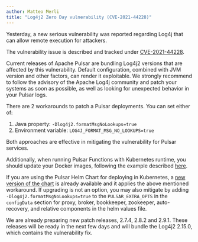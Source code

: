 ```yaml
---
author: Matteo Merli
title: "Log4j2 Zero Day vulnerability (CVE-2021-44228)"
---
```


Yesterday, a new serious vulnerability was reported regarding Log4j that can
allow remote execution for attackers.

<!--truncate-->

The vulnerability issue is described and tracked under [CVE-2021-44228](https://nvd.nist.gov/vuln/detail/CVE-2021-44228).

Current releases of Apache Pulsar are bundling Log4j2 versions that are affected by this vulnerability.
Default configuration, combined with JVM version and other factors, can render it exploitable.
We strongly recommend to follow the advisory of the Apache Log4j community and patch your systems 
as soon as possible, as well as looking for unexpected behavior in your Pulsar logs.

There are 2 workarounds to patch a Pulsar deployments. You can set either of:

 1. Java property: `-Dlog4j2.formatMsgNoLookups=true`
 2. Environment variable: `LOG4J_FORMAT_MSG_NO_LOOKUPS=true`

Both approaches are effective in mitigating the vulnerability for Pulsar
services.

Additionally, when running Pulsar Functions with Kubernetes runtime, you should update
your Docker images, following the example described [here](https://github.com/lhotari/pulsar-docker-images-patch-CVE-2021-44228).

If you are using the Pulsar Helm Chart for deploying in Kubernetes, a [new
version of the chart](https://github.com/apache/pulsar-helm-chart/releases/tag/pulsar-2.7.6) is already available and it applies the above mentioned workaround.
If upgrading is not an option, you may also mitigate by adding `-Dlog4j2.formatMsgNoLookups=true` to the `PULSAR_EXTRA_OPTS` in the `configData` section for proxy, broker, bookkeeper, zookeeper, auto-recovery, and relative components in the helm values file.

We are already preparing new patch releases, 2.7.4, 2.8.2 and 2.9.1. These
releases will be ready in the next few days and will bundle the Log4j2 2.15.0,
which contains the vulnerability fix.
